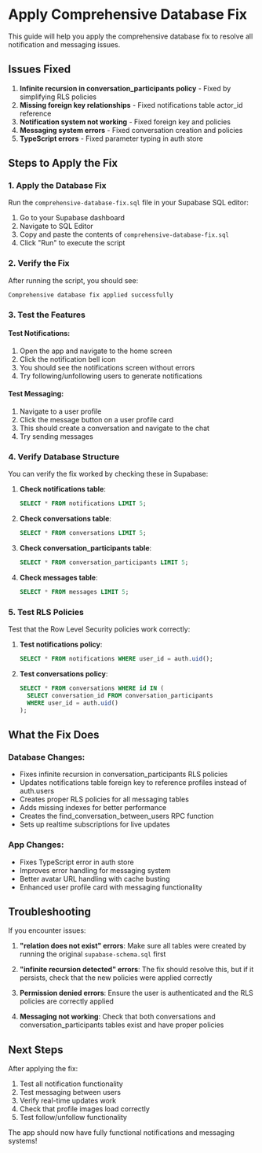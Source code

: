 # Apply Comprehensive Database Fix

This guide will help you apply the comprehensive database fix to resolve all notification and messaging issues.

## Issues Fixed

1. **Infinite recursion in conversation_participants policy** - Fixed by simplifying RLS policies
2. **Missing foreign key relationships** - Fixed notifications table actor_id reference
3. **Notification system not working** - Fixed foreign key and policies
4. **Messaging system errors** - Fixed conversation creation and policies
5. **TypeScript errors** - Fixed parameter typing in auth store

## Steps to Apply the Fix

### 1. Apply the Database Fix

Run the `comprehensive-database-fix.sql` file in your Supabase SQL editor:

1. Go to your Supabase dashboard
2. Navigate to SQL Editor
3. Copy and paste the contents of `comprehensive-database-fix.sql`
4. Click "Run" to execute the script

### 2. Verify the Fix

After running the script, you should see:
```
Comprehensive database fix applied successfully
```

### 3. Test the Features

#### Test Notifications:
1. Open the app and navigate to the home screen
2. Click the notification bell icon
3. You should see the notifications screen without errors
4. Try following/unfollowing users to generate notifications

#### Test Messaging:
1. Navigate to a user profile
2. Click the message button on a user profile card
3. This should create a conversation and navigate to the chat
4. Try sending messages

### 4. Verify Database Structure

You can verify the fix worked by checking these in Supabase:

1. **Check notifications table**:
   ```sql
   SELECT * FROM notifications LIMIT 5;
   ```

2. **Check conversations table**:
   ```sql
   SELECT * FROM conversations LIMIT 5;
   ```

3. **Check conversation_participants table**:
   ```sql
   SELECT * FROM conversation_participants LIMIT 5;
   ```

4. **Check messages table**:
   ```sql
   SELECT * FROM messages LIMIT 5;
   ```

### 5. Test RLS Policies

Test that the Row Level Security policies work correctly:

1. **Test notifications policy**:
   ```sql
   SELECT * FROM notifications WHERE user_id = auth.uid();
   ```

2. **Test conversations policy**:
   ```sql
   SELECT * FROM conversations WHERE id IN (
     SELECT conversation_id FROM conversation_participants 
     WHERE user_id = auth.uid()
   );
   ```

## What the Fix Does

### Database Changes:
- Fixes infinite recursion in conversation_participants RLS policies
- Updates notifications table foreign key to reference profiles instead of auth.users
- Creates proper RLS policies for all messaging tables
- Adds missing indexes for better performance
- Creates the find_conversation_between_users RPC function
- Sets up realtime subscriptions for live updates

### App Changes:
- Fixes TypeScript error in auth store
- Improves error handling for messaging system
- Better avatar URL handling with cache busting
- Enhanced user profile card with messaging functionality

## Troubleshooting

If you encounter issues:

1. **"relation does not exist" errors**: Make sure all tables were created by running the original `supabase-schema.sql` first

2. **"infinite recursion detected" errors**: The fix should resolve this, but if it persists, check that the new policies were applied correctly

3. **Permission denied errors**: Ensure the user is authenticated and the RLS policies are correctly applied

4. **Messaging not working**: Check that both conversations and conversation_participants tables exist and have proper policies

## Next Steps

After applying the fix:

1. Test all notification functionality
2. Test messaging between users
3. Verify real-time updates work
4. Check that profile images load correctly
5. Test follow/unfollow functionality

The app should now have fully functional notifications and messaging systems!